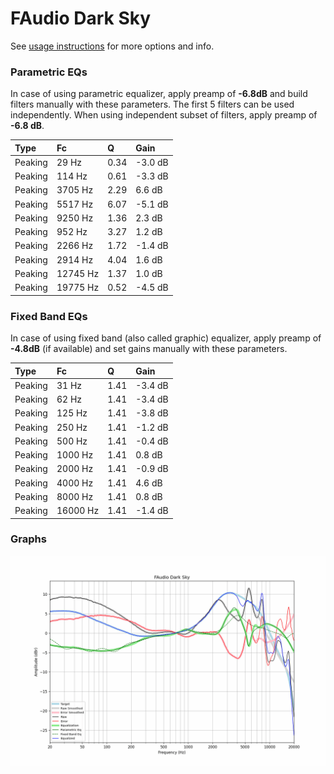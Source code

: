 # FAudio Dark Sky
See [usage instructions](https://github.com/jaakkopasanen/AutoEq#usage) for more options and info.

### Parametric EQs
In case of using parametric equalizer, apply preamp of **-6.8dB** and build filters manually
with these parameters. The first 5 filters can be used independently.
When using independent subset of filters, apply preamp of **-6.8 dB**.

| Type    | Fc       |    Q | Gain    |
|:--------|:---------|:-----|:--------|
| Peaking | 29 Hz    | 0.34 | -3.0 dB |
| Peaking | 114 Hz   | 0.61 | -3.3 dB |
| Peaking | 3705 Hz  | 2.29 | 6.6 dB  |
| Peaking | 5517 Hz  | 6.07 | -5.1 dB |
| Peaking | 9250 Hz  | 1.36 | 2.3 dB  |
| Peaking | 952 Hz   | 3.27 | 1.2 dB  |
| Peaking | 2266 Hz  | 1.72 | -1.4 dB |
| Peaking | 2914 Hz  | 4.04 | 1.6 dB  |
| Peaking | 12745 Hz | 1.37 | 1.0 dB  |
| Peaking | 19775 Hz | 0.52 | -4.5 dB |

### Fixed Band EQs
In case of using fixed band (also called graphic) equalizer, apply preamp of **-4.8dB**
(if available) and set gains manually with these parameters.

| Type    | Fc       |    Q | Gain    |
|:--------|:---------|:-----|:--------|
| Peaking | 31 Hz    | 1.41 | -3.4 dB |
| Peaking | 62 Hz    | 1.41 | -3.4 dB |
| Peaking | 125 Hz   | 1.41 | -3.8 dB |
| Peaking | 250 Hz   | 1.41 | -1.2 dB |
| Peaking | 500 Hz   | 1.41 | -0.4 dB |
| Peaking | 1000 Hz  | 1.41 | 0.8 dB  |
| Peaking | 2000 Hz  | 1.41 | -0.9 dB |
| Peaking | 4000 Hz  | 1.41 | 4.6 dB  |
| Peaking | 8000 Hz  | 1.41 | 0.8 dB  |
| Peaking | 16000 Hz | 1.41 | -1.4 dB |

### Graphs
![](./FAudio%20Dark%20Sky.png)